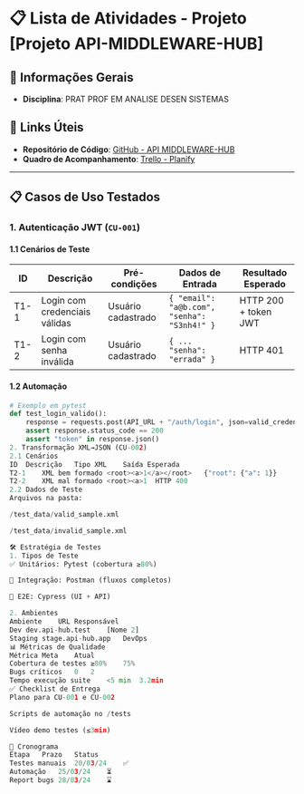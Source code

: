 # 📋 Lista de Atividades - Projeto [Projeto API-MIDDLEWARE-HUB]

## 📌 Informações Gerais
- **Disciplina**: PRAT PROF EM ANALISE DESEN SISTEMAS 

## 🔗 Links Úteis
- **Repositório de Código**: [GitHub - API MIDDLEWARE-HUB](https://github.com/allanpradella/api-middleware-hub)  
- **Quadro de Acompanhamento**: [Trello - Planify](https://trello.com/b/BQya4wZn/planify)  

---

## 📋 Casos de Uso Testados  
### 1. **Autenticação JWT** (`CU-001`)  
#### 1.1 Cenários de Teste  
| ID   | Descrição                          | Pré-condições           | Dados de Entrada       | Resultado Esperado     |  
|------|------------------------------------|-------------------------|------------------------|------------------------|  
| T1-1 | Login com credenciais válidas      | Usuário cadastrado      | `{ "email": "a@b.com", "senha": "S3nh4!" }` | HTTP 200 + token JWT |  
| T1-2 | Login com senha inválida           | Usuário cadastrado      | `{ ... "senha": "errada" }`     | HTTP 401              |  

#### 1.2 Automação  
```python
# Exemplo em pytest
def test_login_valido():
    response = requests.post(API_URL + "/auth/login", json=valid_credentials)
    assert response.status_code == 200
    assert "token" in response.json()
2. Transformação XML→JSON (CU-002)
2.1 Cenários
ID	Descrição	Tipo XML	Saída Esperada
T2-1	XML bem formado	<root><a>1</a></root>	{"root": {"a": 1}}
T2-2	XML mal formado	<root><a>1	HTTP 400
2.2 Dados de Teste
Arquivos na pasta:

/test_data/valid_sample.xml

/test_data/invalid_sample.xml

🛠 Estratégia de Testes
1. Tipos de Teste
✅ Unitários: Pytest (cobertura ≥80%)

🔄 Integração: Postman (fluxos completos)

📱 E2E: Cypress (UI + API)

2. Ambientes
Ambiente	URL	Responsável
Dev	dev.api-hub.test	[Nome 2]
Staging	stage.api-hub.app	DevOps
📊 Métricas de Qualidade
Métrica	Meta	Atual
Cobertura de testes	≥80%	75%
Bugs críticos	0	2
Tempo execução suite	<5 min	3.2min
✅ Checklist de Entrega
Plano para CU-001 e CU-002

Scripts de automação no /tests

Vídeo demo testes (≤3min)

📅 Cronograma
Etapa	Prazo	Status
Testes manuais	20/03/24	✅
Automação	25/03/24	⏳
Report bugs	28/03/24	⌛

